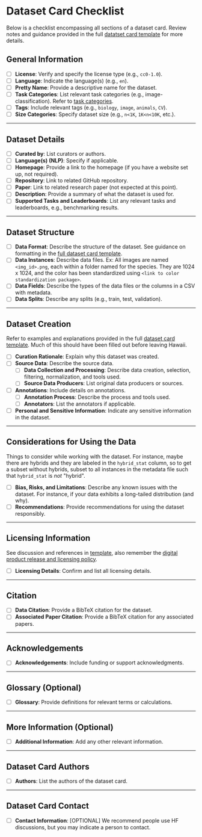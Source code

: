 # Dataset Card Checklist
Below is a checklist encompassing all sections of a dataset card. Review notes and guidance provided in the full [datatset card template](https://imageomics.github.io/Imageomics-guide/wiki-guide/HF_DatasetCard_Template_mkdocs/) for more details.

## General Information

- [ ] **License**: Verify and specify the license type (e.g., `cc0-1.0`).
- [ ] **Language**: Indicate the language(s) (e.g., `en`).
- [ ] **Pretty Name**: Provide a descriptive name for the dataset.
- [ ] **Task Categories**: List relevant task categories (e.g., image-classification). Refer to [task categories](https://github.com/huggingface/huggingface.js/blob/main/packages/tasks/src/pipelines.ts).
- [ ] **Tags**: Include relevant tags (e.g., `biology`, `image`, `animals`, `CV`).
- [ ] **Size Categories**: Specify dataset size (e.g., `n<1K`, `1K<n<10K`, etc.).

---

## Dataset Details

- [ ] **Curated by**: List curators or authors.
- [ ] **Language(s) (NLP)**: Specify if applicable.
- [ ] **Homepage**: Provide a link to the homepage (if you have a website set up, not required).
- [ ] **Repository**: Link to related GitHub repository.
- [ ] **Paper**: Link to related research paper (not expected at this point).
- [ ] **Description**: Provide a summary of what the dataset is used for.
- [ ] **Supported Tasks and Leaderboards**: List any relevant tasks and leaderboards, e.g., benchmarking results.

---

## Dataset Structure

- [ ] **Data Format**: Describe the structure of the dataset. See guidance on formatting in the [full dataset card template](https://imageomics.github.io/Imageomics-guide/wiki-guide/HF_DatasetCard_Template_mkdocs/).
- [ ] **Data Instances**: Describe data files.
Ex: All images are named `<img_id>.png`, each within a folder named for the species. They are 1024 x 1024, and the color has been standardized using `<link to color standardization package>`.
- [ ] **Data Fields**: Describe the types of the data files or the columns in a CSV with metadata.
- [ ] **Data Splits**: Describe any splits (e.g., train, test, validation).

---

## Dataset Creation
Refer to examples and explanations provided in the full [dataset card template](https://imageomics.github.io/Imageomics-guide/wiki-guide/HF_DatasetCard_Template_mkdocs/). Much of this should have been filled out before leaving Hawaii.

- [ ] **Curation Rationale**: Explain why this dataset was created.
- [ ] **Source Data**: Describe the source data.
    - [ ] **Data Collection and Processing**: Describe data creation, selection, filtering, normalization, and tools used.
    - [ ] **Source Data Producers**: List original data producers or sources.
- [ ] **Annotations**: Include details on annotations.
    - [ ] **Annotation Process**: Describe the process and tools used.
    - [ ] **Annotators**: List the annotators if applicable.
- [ ] **Personal and Sensitive Information**: Indicate any sensitive information in the dataset.

---

## Considerations for Using the Data
Things to consider while working with the dataset. For instance, maybe there are hybrids and they are labeled in the `hybrid_stat` column, so to get a subset without hybrids, subset to all instances in the metadata file such that `hybrid_stat` is _not_ "hybrid".

- [ ] **Bias, Risks, and Limitations**: Describe any known issues with the dataset. For instance, if your data exhibits a long-tailed distribution (and why). 
- [ ] **Recommendations**: Provide recommendations for using the dataset responsibly.

---

## Licensing Information
See discussion and references in [template](https://imageomics.github.io/Imageomics-guide/wiki-guide/About-Templates/), also remember the [digital product release and licensing policy](https://imageomics.github.io/Imageomics-guide/wiki-guide/Digital-products-release-licensing-policy/).

- [ ] **Licensing Details**: Confirm and list all licensing details.

---

## Citation

- [ ] **Data Citation**: Provide a BibTeX citation for the dataset.
- [ ] **Associated Paper Citation**: Provide a BibTeX citation for any associated papers.

---

## Acknowledgements

- [ ] **Acknowledgements**: Include funding or support acknowledgments.

---

## Glossary (Optional)

- [ ] **Glossary**: Provide definitions for relevant terms or calculations.

---

## More Information (Optional)

- [ ] **Additional Information**: Add any other relevant information.

---

## Dataset Card Authors

- [ ] **Authors**: List the authors of the dataset card.

---

## Dataset Card Contact

- [ ] **Contact Information**: [OPTIONAL] We recommend people use HF discussions, but you may indicate a person to contact.
